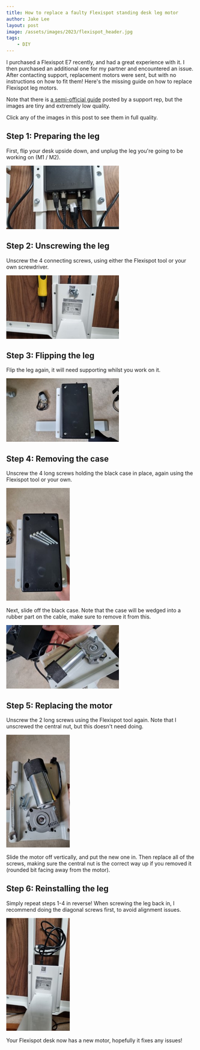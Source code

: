 ```yaml
---
title: How to replace a faulty Flexispot standing desk leg motor
author: Jake Lee
layout: post
image: /assets/images/2023/flexispot_header.jpg
tags:
    - DIY
---
```


I purchased a Flexispot E7 recently, and had a great experience with it. I then purchased an additional one for my partner and encountered an issue. After contacting support, replacement motors were sent, but with no instructions on how to fit them! Here's the missing guide on how to replace Flexispot leg motors.

Note that there is [a semi-official guide](https://www.reddit.com/r/FlexiSpot_Official/comments/zpf07i/motor_replacement_tutorial/) posted by a support rep, but the images are tiny and extremely low quality.

Click any of the images in this post to see them in full quality.

## Step 1: Preparing the leg

First, flip your desk upside down, and unplug the leg you're going to be working on (M1 / M2).

[![](/assets/images/2023/flexispot_1_unplug_thumbnail.jpg)](/assets/images/2023/flexispot_1_unplug.jpg)

## Step 2: Unscrewing the leg

Unscrew the 4 connecting screws, using either the Flexispot tool or your own screwdriver.

[![](/assets/images/2023/flexispot_2_unscrew_thumbnail.jpg)](/assets/images/2023/flexispot_2_unscrew.jpg)

## Step 3: Flipping the leg

Flip the leg again, it will need supporting whilst you work on it.

[![](/assets/images/2023/flexispot_3_flip_thumbnail.jpg)](/assets/images/2023/flexispot_3_flip.jpg)

## Step 4: Removing the case

Unscrew the 4 long screws holding the black case in place, again using the Flexispot tool or your own. 

[![](/assets/images/2023/flexispot_4_unscrew_thumbnail.jpg)](/assets/images/2023/flexispot_4_unscrew.jpg)

Next, slide off the black case. Note that the case will be wedged into a rubber part on the cable, make sure to remove it from this.

[![](/assets/images/2023/flexispot_5_uncase_thumbnail.jpg)](/assets/images/2023/flexispot_5_uncase.jpg)

## Step 5: Replacing the motor

Unscrew the 2 long screws using the Flexispot tool again. Note that I unscrewed the central nut, but this doesn't need doing.

[![](/assets/images/2023/flexispot_6_unscrew_thumbnail.jpg)](/assets/images/2023/flexispot_6_unscrew.jpg)

Slide the motor off vertically, and put the new one in. Then replace all of the screws, making sure the central nut is the correct way up if you removed it (rounded bit facing away from the motor).

## Step 6: Reinstalling the leg

Simply repeat steps 1-4 in reverse! When screwing the leg back in, I recommend doing the diagonal screws first, to avoid alignment issues.

[![](/assets/images/2023/flexispot_7_replace_thumbnail.jpg)](/assets/images/2023/flexispot_7_replace.jpg)

Your Flexispot desk now has a new motor, hopefully it fixes any issues! 